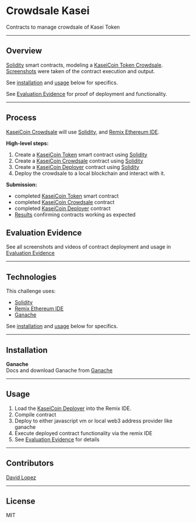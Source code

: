 # Crowdsale Kasei
Contracts to manage crowdsale of Kasei Token  

---

## Overview
[Solidity](https://docs.soliditylang.org/en/v0.8.13/) smart contracts, modeling a [KaseiCoin Token Crowdsale](/app/KaseiCoinCrowdsale.sol). [Screenshots](/README.md) were taken of the contract execution and output.   

See [installation](#installation) and [usage](#usage) below for specifics.

See [Evaluation Evidence](/results/README.md) for proof of deployment and functionality.  

---

## Process
[KaseiCoin Crowdsale](/app/KaseiCoinCrowdsale.sol) will use [Solidity](https://docs.soliditylang.org/en/v0.8.13/), and [Remix Ethereum IDE](https://remix-ide.readthedocs.io/en/latest/#).  

**High-level steps:**  
1. Create a [KaseiCoin Token](./app/KaseiCoin.sol) smart contract using [Solidity](https://docs.soliditylang.org/en/v0.8.13/)
2. Create a [KaseiCoin Crowdsale](/app/KaseiCoinCrowdsale.sol) contract using [Solidity](https://docs.soliditylang.org/en/v0.8.13/)
3. Create a [KaseiCoin Deployer](/app/KaseiCoinCrowdsale.sol) contract using [Solidity](https://docs.soliditylang.org/en/v0.8.13/)
4. Deploy the crowdsale to a local blockchain and interact with it.
  

**Submission:**  
- completed [KaseiCoin Token](./app/KaseiCoin.sol) smart contract
- completed [KaseiCoin Crowdsale](/app/KaseiCoinCrowdsale.sol) contract
- completed [KaseiCoin Deployer](/app/KaseiCoinCrowdsale.sol) contract
- [Results](/results/) confirming contracts working as expected  

## Evaluation Evidence

See all screenshots and videos of contract deployment and usage in [Evaluation Evidence](/results/README.md)  


---

## Technologies

This challenge uses:  
- [Solidity](https://docs.soliditylang.org/en/v0.8.13/)
- [Remix Ethereum IDE](https://remix-ide.readthedocs.io/en/latest/#)
- [Ganache](https://trufflesuite.com/ganache/)  

See [installation](#installation) and [usage](#usage) below for specifics.

---

## Installation

**Ganache**  
Docs and download Ganache from [Ganache](https://trufflesuite.com/ganache/)  

---

## Usage

1. Load the [KaseiCoin Deployer](/app/KaseiCoinCrowdsale.sol) into the Remix IDE.
2. Compile contract
3. Deploy to either javascript vm or local web3 address provider like ganache
4. Execute deployed contract functionality via the remix IDE
5. See [Evaluation Evidence](/results/README.md) for details  

---

## Contributors

[David Lopez](https://github.com/sububer)

---

## License

MIT